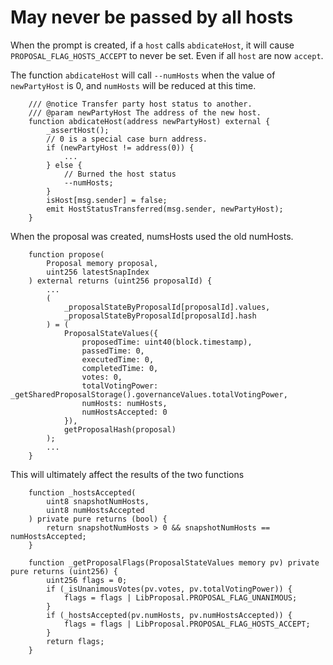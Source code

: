 # May never be passed by all hosts
When the prompt is created, if a `host` calls `abdicateHost`, it will cause `PROPOSAL_FLAG_HOSTS_ACCEPT` to never be set. Even if all `host` are now `accept`.



The function `abdicateHost` will call `--numHosts` when the value of `newPartyHost` is 0, and `numHosts` will be reduced at this time.

```solidity
    /// @notice Transfer party host status to another.
    /// @param newPartyHost The address of the new host.
    function abdicateHost(address newPartyHost) external {
        _assertHost();
        // 0 is a special case burn address.
        if (newPartyHost != address(0)) {
            ...
        } else {
            // Burned the host status
            --numHosts;
        }
        isHost[msg.sender] = false;
        emit HostStatusTransferred(msg.sender, newPartyHost);
    }
```

When the proposal was created, numsHosts used the old numHosts.

```solidity
    function propose(
        Proposal memory proposal,
        uint256 latestSnapIndex
    ) external returns (uint256 proposalId) {
        ...
        (
            _proposalStateByProposalId[proposalId].values,
            _proposalStateByProposalId[proposalId].hash
        ) = (
            ProposalStateValues({
                proposedTime: uint40(block.timestamp),
                passedTime: 0,
                executedTime: 0,
                completedTime: 0,
                votes: 0,
                totalVotingPower: _getSharedProposalStorage().governanceValues.totalVotingPower,
                numHosts: numHosts,
                numHostsAccepted: 0
            }),
            getProposalHash(proposal)
        );
        ...
    }
```

This will ultimately affect the results of the two functions

```solidity
    function _hostsAccepted(
        uint8 snapshotNumHosts,
        uint8 numHostsAccepted
    ) private pure returns (bool) { 
        return snapshotNumHosts > 0 && snapshotNumHosts == numHostsAccepted;
    }
    
    function _getProposalFlags(ProposalStateValues memory pv) private pure returns (uint256) {
        uint256 flags = 0;
        if (_isUnanimousVotes(pv.votes, pv.totalVotingPower)) {
            flags = flags | LibProposal.PROPOSAL_FLAG_UNANIMOUS;
        }
        if (_hostsAccepted(pv.numHosts, pv.numHostsAccepted)) {
            flags = flags | LibProposal.PROPOSAL_FLAG_HOSTS_ACCEPT;
        }
        return flags;
    }
```

